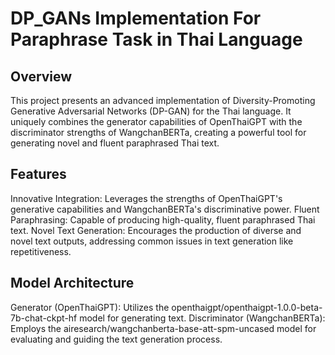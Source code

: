# DP_GANs Implementation For Paraphrase Task in Thai Language

## Overview

This project presents an advanced implementation of Diversity-Promoting Generative Adversarial Networks (DP-GAN) for the Thai language. It uniquely combines the generator capabilities of OpenThaiGPT with the discriminator strengths of WangchanBERTa, creating a powerful tool for generating novel and fluent paraphrased Thai text.

## Features

Innovative Integration: Leverages the strengths of OpenThaiGPT's generative capabilities and WangchanBERTa's discriminative power.
Fluent Paraphrasing: Capable of producing high-quality, fluent paraphrased Thai text.
Novel Text Generation: Encourages the production of diverse and novel text outputs, addressing common issues in text generation like repetitiveness.

## Model Architecture

Generator (OpenThaiGPT): Utilizes the openthaigpt/openthaigpt-1.0.0-beta-7b-chat-ckpt-hf model for generating text.
Discriminator (WangchanBERTa): Employs the airesearch/wangchanberta-base-att-spm-uncased model for evaluating and guiding the text generation process.

